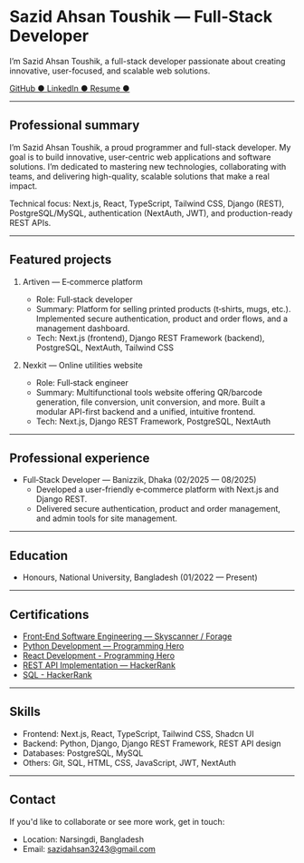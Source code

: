 # Sazid Ahsan Toushik — Full‑Stack Developer

I’m Sazid Ahsan Toushik, a full-stack developer passionate about creating innovative, user-focused, and scalable web solutions.

[GitHub ● ](https://github.com/sazid324)
[LinkedIn ● ](https://www.linkedin.com/in/sazid-ahsan-0919b425a)
[Resume ●](https://1drv.ms/b/c/4933e43be0c5d84b/ER8tXuNFunpPgs3fwK4TX00BnajJRtbxWuSOQlDwlu5UTA?e=QxlNdZ)

---

## Professional summary

I’m Sazid Ahsan Toushik, a proud programmer and full-stack developer. My goal is to
build innovative, user-centric web applications and software solutions. I’m dedicated
to mastering new technologies, collaborating with teams, and delivering high-quality,
scalable solutions that make a real impact.

Technical focus: Next.js, React, TypeScript, Tailwind CSS, Django (REST), PostgreSQL/MySQL, authentication (NextAuth, JWT), and production-ready REST APIs.

---

## Featured projects

1. Artiven — E‑commerce platform

   - Role: Full‑stack developer
   - Summary: Platform for selling printed products (t‑shirts, mugs, etc.). Implemented secure authentication, product and order flows, and a management dashboard.
   - Tech: Next.js (frontend), Django REST Framework (backend), PostgreSQL, NextAuth, Tailwind CSS

2. Nexkit — Online utilities website
   - Role: Full‑stack engineer
   - Summary: Multifunctional tools website offering QR/barcode generation, file conversion, unit conversion, and more. Built a modular API-first backend and a unified, intuitive frontend.
   - Tech: Next.js, Django REST Framework, PostgreSQL, NextAuth

---

## Professional experience

- Full‑Stack Developer — Banizzik, Dhaka (02/2025 — 08/2025)
  - Developed a user-friendly e‑commerce platform with Next.js and Django REST.
  - Delivered secure authentication, product and order management, and admin tools for site management.

---

## Education

- Honours, National University, Bangladesh (01/2022 — Present)

---

## Certifications

- [Front‑End Software Engineering — Skyscanner / Forage](https://1drv.ms/b/c/4933e43be0c5d84b/EZLIC_G9GM1CtZqt_rM-hfQBJf4PYkqaEcq_I9iqbPKDeA?e=RQyefm)
- [Python Development — Programming Hero](https://1drv.ms/b/c/4933e43be0c5d84b/ERn7A8vawBhDrLiSg_OGdVUBAQu54ecr_DioxVaUpIJusA?e=a89W4T)
- [React Development - Programming Hero](https://1drv.ms/b/c/4933e43be0c5d84b/ETsJSTzVgt5Dvwnoy-XMcv4BYvvdc5zWtD0iTvss9DBQkA?e=rhbTyB)
- [REST API Implementation — HackerRank](https://1drv.ms/b/c/4933e43be0c5d84b/EXNvCGs_zNZMmmJcctwDwY8BKKm-Q3n8zl1RRpZfLkdwog?e=9o9NXb)
- [SQL - HackerRank](https://1drv.ms/b/c/4933e43be0c5d84b/EdDAt47CMelDjO4N9vrcjEIBfAIDt5GbBSYIDdwfXXJwUg?e=4OV1hN)

---

## Skills

- Frontend: Next.js, React, TypeScript, Tailwind CSS, Shadcn UI
- Backend: Python, Django, Django REST Framework, REST API design
- Databases: PostgreSQL, MySQL
- Others: Git, SQL, HTML, CSS, JavaScript, JWT, NextAuth

---

## Contact

If you'd like to collaborate or see more work, get in touch:

- Location: Narsingdi, Bangladesh
- Email: sazidahsan3243@gmail.com
